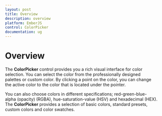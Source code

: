 ```yaml
---
layout: post
title: Overview
description: overview
platform: EmberJS
control: ColorPicker
documentation: ug
---
```


# Overview

The **ColorPicker** control provides you a rich visual interface for color selection. You can select the color from the professionally designed palettes or custom color. By clicking a point on the color, you can change the active color to the color that is located under the pointer. 

You can also choose colors in different specifications; red-green-blue-alpha (opacity) (RGBA), hue-saturation-value (HSV) and hexadecimal (HEX). The **ColorPicker** provides a selection of basic colors, standard presets, custom colors and color swatches. 

